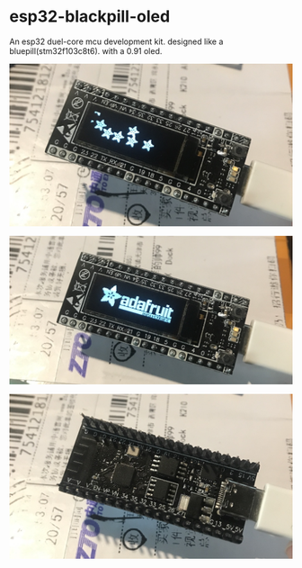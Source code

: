 # esp32-blackpill-oled
 An esp32 duel-core mcu development kit. designed like a bluepill(stm32f103c8t6). with a 0.91 oled.

![image1](https://github.com/Eddddddddy/esp32-blackpill-oled/blob/master/images/IMG_3454.png)

![image2](https://github.com/Eddddddddy/esp32-blackpill-oled/blob/master/images/IMG_3455.png)

![image3](https://github.com/Eddddddddy/esp32-blackpill-oled/blob/master/images/IMG_3456.png)
